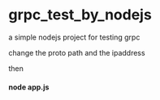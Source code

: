 # grpc_test_by_nodejs
a simple nodejs project for testing grpc




>
change the proto path and the ipaddress 

then
#### node app.js
